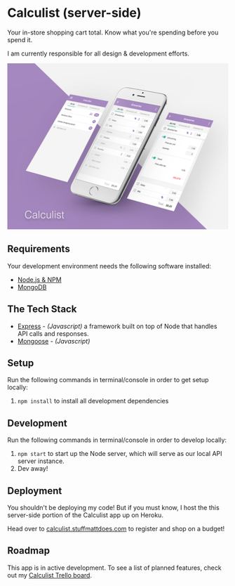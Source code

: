 # Calculist (server-side) #
Your in-store shopping cart total. Know what you're spending before you spend it.

I am currently responsible for all design & development efforts.

![alt tag](Mockup.png)

## Requirements ##
Your development environment needs the following software installed:

* [Node.js & NPM](https://nodejs.org/en/)
* [MongoDB](https://www.mongodb.com/)

## The Tech Stack ##
* [Express](https://expressjs.com/) - *(Javascript)* a framework built on top of Node that handles API calls and responses.
* [Mongoose](http://mongoosejs.com/) - *(Javascript)* 

## Setup ##
Run the following commands in terminal/console in order to get setup locally:

1. `npm install` to install all development dependencies

## Development ##
Run the following commands in terminal/console in order to develop locally:

1. `npm start` to start up the Node server, which will serve as our local API server instance.
2. Dev away!

## Deployment ##
You shouldn't be deploying my code! But if you must know, I host the this server-side portion of the Calculist app up on Heroku.

Head over to [calculist.stuffmattdoes.com](https://calculist.stuffmattdoes.com) to register and shop on a budget!

## Roadmap ##
This app is in active development. To see a list of planned features, check out my [Calculist Trello board](https://trello.com/b/ZQUkXrIX/calculist).
